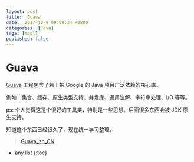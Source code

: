 ```yaml
---
layout: post
title:  Guava
date:  2017-10-9 09:08:34 +0800
categories: [Java]
tags: [tool]
published: false
---
```



# Guava


[Guava](https://github.com/google/guava/wiki) 工程包含了若干被 Google 的 Java 项目广泛依赖的核心库。

例如：集合、缓存、原生类型支持、并发库、通用注解、字符串处理、I/O 等等。 

ps: 个人觉得这是个很好的工具类，特别是一些思想。后面很多东西会被 JDK 原生支持。

知道这个东西已经很久了，现在统一学习整理。


> [Guava_zh_CN](http://ifeve.com/google-guava/)






* any list
{:toc}












 

